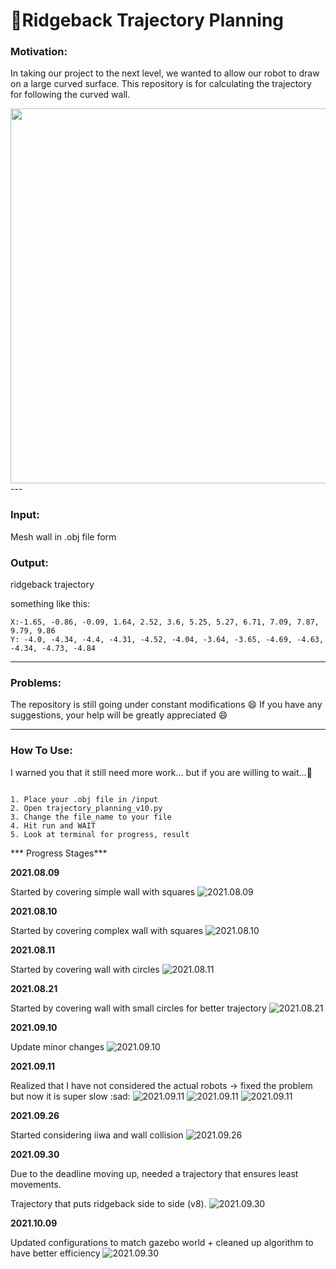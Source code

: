 # :robot:Ridgeback Trajectory Planning

### Motivation:
In taking our project to the next level, we wanted to allow our robot to draw on a large curved surface. This repository is for calculating the trajectory for following the curved wall. 

<img src="./img/gazebo.GIF" width="600">
---

### Input:
Mesh wall in .obj file form 


### Output:
ridgeback trajectory

something like this:
```angular2html
X:-1.65, -0.86, -0.09, 1.64, 2.52, 3.6, 5.25, 5.27, 6.71, 7.09, 7.87, 9.79, 9.86
Y: -4.0, -4.34, -4.4, -4.31, -4.52, -4.04, -3.64, -3.65, -4.69, -4.63, -4.34, -4.73, -4.84
```


---


### Problems:
The repository is still going under constant modifications :smile:
If you have any suggestions, your help will be greatly appreciated :smile:


---


### How To Use:
I warned you that it still need more work... but if you are willing to wait...:turtle:
```commandline

1. Place your .obj file in /input
2. Open trajectory_planning_v10.py
3. Change the file_name to your file 
4. Hit run and WAIT
5. Look at terminal for progress, result

```


*** Progress Stages***

**2021.08.09**

Started by covering simple wall with squares 
![2021.08.09](/img/0809-1223.png)

**2021.08.10**

Started by covering complex wall with squares 
![2021.08.10](/img/0810-2332.png)

**2021.08.11**

Started by covering wall with circles 
![2021.08.11](/img/0811-1423.png)

**2021.08.21**

Started by covering wall with small circles for better trajectory
![2021.08.21](/img/0821-1455.png)

**2021.09.10**

Update minor changes
![2021.09.10](/img/0910-1250.png)

**2021.09.11**

Realized that I have not considered the actual robots -> fixed the problem but now it is super slow :sad:
![2021.09.11](/img/0911-1421.png)
![2021.09.11](/img/0911-1453.png)
![2021.09.11](/img/0911-1508.png)

**2021.09.26**

Started considering iiwa and wall collision
![2021.09.26](/img/0926-0044.png)

**2021.09.30**

Due to the deadline moving up, needed a trajectory that ensures least movements. 

Trajectory that puts ridgeback side to side (v8). 
![2021.09.30](/img/0930-1103.png)

**2021.10.09**

Updated configurations to match gazebo world + cleaned up algorithm to have better efficiency
![2021.09.30](/img/1011-2239.png)